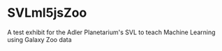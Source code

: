 # SVLml5jsZoo
A test exhibit for the Adler Planetarium's SVL to teach Machine Learning using Galaxy Zoo data
